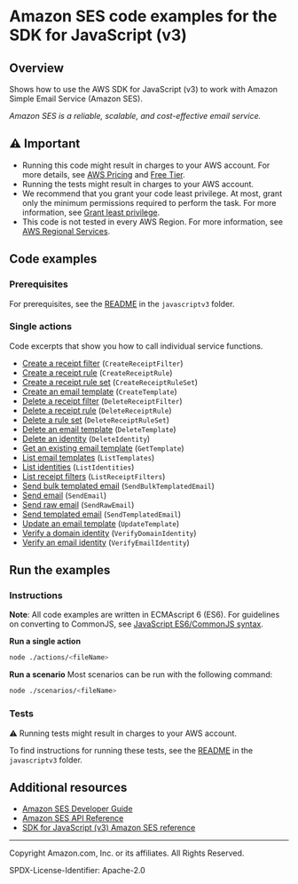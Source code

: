 # Amazon SES code examples for the SDK for JavaScript (v3)

## Overview

Shows how to use the AWS SDK for JavaScript (v3) to work with Amazon Simple Email Service (Amazon SES).

<!--custom.overview.start-->
<!--custom.overview.end-->

_Amazon SES is a reliable, scalable, and cost-effective email service._

## ⚠ Important

* Running this code might result in charges to your AWS account. For more details, see [AWS Pricing](https://aws.amazon.com/pricing/) and [Free Tier](https://aws.amazon.com/free/).
* Running the tests might result in charges to your AWS account.
* We recommend that you grant your code least privilege. At most, grant only the minimum permissions required to perform the task. For more information, see [Grant least privilege](https://docs.aws.amazon.com/IAM/latest/UserGuide/best-practices.html#grant-least-privilege).
* This code is not tested in every AWS Region. For more information, see [AWS Regional Services](https://aws.amazon.com/about-aws/global-infrastructure/regional-product-services).

<!--custom.important.start-->
<!--custom.important.end-->

## Code examples

### Prerequisites

For prerequisites, see the [README](../../README.md#Prerequisites) in the `javascriptv3` folder.


<!--custom.prerequisites.start-->
<!--custom.prerequisites.end-->

### Single actions

Code excerpts that show you how to call individual service functions.

- [Create a receipt filter](src/ses_createreceiptfilter.js#L15) (`CreateReceiptFilter`)
- [Create a receipt rule](src/ses_createreceiptrule.js#L16) (`CreateReceiptRule`)
- [Create a receipt rule set](src/ses_createreceiptruleset.js#L14) (`CreateReceiptRuleSet`)
- [Create an email template](src/ses_createtemplate.js#L15) (`CreateTemplate`)
- [Delete a receipt filter](src/ses_deletereceiptfilter.js#L15) (`DeleteReceiptFilter`)
- [Delete a receipt rule](src/ses_deletereceiptrule.js#L15) (`DeleteReceiptRule`)
- [Delete a rule set](src/ses_deletereceiptruleset.js#L15) (`DeleteReceiptRuleSet`)
- [Delete an email template](src/ses_deletetemplate.js#L14) (`DeleteTemplate`)
- [Delete an identity](src/ses_deleteidentity.js#L15) (`DeleteIdentity`)
- [Get an existing email template](src/ses_gettemplate.js#L14) (`GetTemplate`)
- [List email templates](src/ses_listtemplates.js#L14) (`ListTemplates`)
- [List identities](src/ses_listidentities.js#L14) (`ListIdentities`)
- [List receipt filters](src/ses_listreceiptfilters.js#L14) (`ListReceiptFilters`)
- [Send bulk templated email](src/ses_sendbulktemplatedemail.js#L15) (`SendBulkTemplatedEmail`)
- [Send email](src/ses_sendemail.js#L15) (`SendEmail`)
- [Send raw email](src/send-with-attachments.js#L8) (`SendRawEmail`)
- [Send templated email](src/ses_sendtemplatedemail.js#L15) (`SendTemplatedEmail`)
- [Update an email template](src/ses_updatetemplate.js#L14) (`UpdateTemplate`)
- [Verify a domain identity](src/ses_verifydomainidentity.js#L14) (`VerifyDomainIdentity`)
- [Verify an email identity](src/ses_verifyemailidentity.js#L15) (`VerifyEmailIdentity`)


<!--custom.examples.start-->
<!--custom.examples.end-->

## Run the examples

### Instructions

**Note**: All code examples are written in ECMAscript 6 (ES6). For guidelines on converting to CommonJS, see
[JavaScript ES6/CommonJS syntax](https://docs.aws.amazon.com/sdk-for-javascript/v3/developer-guide/sdk-examples-javascript-syntax.html).

**Run a single action**

```bash
node ./actions/<fileName>
```

**Run a scenario**
Most scenarios can be run with the following command:
```bash
node ./scenarios/<fileName>
```

<!--custom.instructions.start-->
<!--custom.instructions.end-->



### Tests

⚠ Running tests might result in charges to your AWS account.


To find instructions for running these tests, see the [README](../../README.md#Tests)
in the `javascriptv3` folder.



<!--custom.tests.start-->
<!--custom.tests.end-->

## Additional resources

- [Amazon SES Developer Guide](https://docs.aws.amazon.com/ses/latest/dg/Welcome.html)
- [Amazon SES API Reference](https://docs.aws.amazon.com/ses/latest/APIReference/Welcome.html)
- [SDK for JavaScript (v3) Amazon SES reference](https://docs.aws.amazon.com/AWSJavaScriptSDK/v3/latest/client/ses)

<!--custom.resources.start-->
<!--custom.resources.end-->

---

Copyright Amazon.com, Inc. or its affiliates. All Rights Reserved.

SPDX-License-Identifier: Apache-2.0